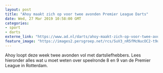 ```yaml
---
layout: post
title: "Ahoy maakt zich op voor twee avonden Premier League Darts"
date: Wed, 27 Mar 2019 10:58:00 GMT
categories: 
- sport 
- darts 
externe_link: "https://www.ad.nl/darts/ahoy-maakt-zich-op-voor-twee-avonden-premier-league-darts~a43b59f1/"
feature_image: "https://images2.persgroep.net/rcs/SuV3_nR5fMcNucOC2-t9u6G9GzI/diocontent/100714317/_fitwidth/400/?appId=21791a8992982cd8da851550a453bd7f&quality=0.7"
---
```


Ahoy loopt deze week twee avonden vol met dartsliefhebbers. Lees hieronder alles wat u moet weten over speelronde 8 en 9 van de Premier League in Rotterdam.
